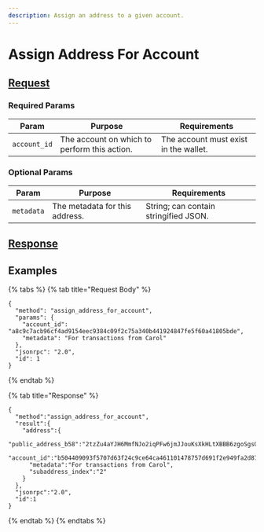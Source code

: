 ```yaml
---
description: Assign an address to a given account.
---
```


# Assign Address For Account

## [Request](https://github.com/mobilecoinofficial/full-service/blob/main/full-service/src/json_rpc/v2/api/request.rs#L40-L43)

### Required Params

| Param        | Purpose                                      | Requirements                          |
|--------------|----------------------------------------------|---------------------------------------|
| `account_id` | The account on which to perform this action. | The account must exist in the wallet. |

### Optional Params

| Param      | Purpose                        | Requirements                          |
|------------|--------------------------------|---------------------------------------|
| `metadata` | The metadata for this address. | String; can contain stringified JSON. |

## [Response](https://github.com/mobilecoinofficial/full-service/blob/main/full-service/src/json_rpc/v2/api/response.rs#L41-L43)

## Examples

{% tabs %}
{% tab title="Request Body" %}

```
{
  "method": "assign_address_for_account",
  "params": {
    "account_id": "a8c9c7acb96cf4ad9154eec9384c09f2c75a340b441924847fe5f60a41805bde",
    "metadata": "For transactions from Carol"
  },
  "jsonrpc": "2.0",
  "id": 1
}
```

{% endtab %}

{% tab title="Response" %}

```
{
  "method":"assign_address_for_account",
  "result":{
    "address":{
      "public_address_b58":"2tzZu4aYJH6MmfNJo2iqPFw6jmJJouKsXkHLtXBBB6zgoSgsQ76YBPcqLJYJdY1yfNYWfWDMMf9BsLPD6QHiq6NeJVM7fzfDxqnXs6kEQtK",
      "account_id":"b504409093f5707d63f24c9ce64ca461101478757d691f2e949fa2d87a35d02c",
      "metadata":"For transactions from Carol",
      "subaddress_index":"2"
    }
  },
  "jsonrpc":"2.0",
  "id":1
}
```

{% endtab %}
{% endtabs %}

